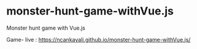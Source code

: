 # monster-hunt-game-withVue.js
Monster hunt game with Vue.js

Game- live : https://ncankayali.github.io/monster-hunt-game-withVue.js/

